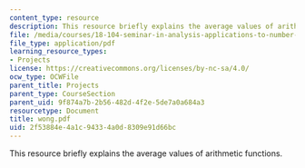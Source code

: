 ```yaml
---
content_type: resource
description: This resource briefly explains the average values of arithmetic functions.
file: /media/courses/18-104-seminar-in-analysis-applications-to-number-theory-fall-2006/2f53884e4a1c94334a0d8309e91d66bc_wong.pdf
file_type: application/pdf
learning_resource_types:
- Projects
license: https://creativecommons.org/licenses/by-nc-sa/4.0/
ocw_type: OCWFile
parent_title: Projects
parent_type: CourseSection
parent_uid: 9f874a7b-2b56-482d-4f2e-5de7a0a684a3
resourcetype: Document
title: wong.pdf
uid: 2f53884e-4a1c-9433-4a0d-8309e91d66bc
---
```

This resource briefly explains the average values of arithmetic functions.